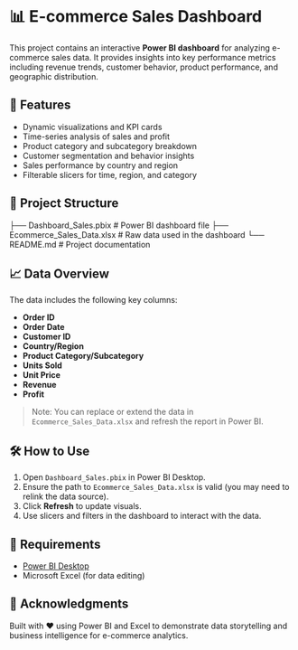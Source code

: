 # 📊 E-commerce Sales Dashboard

This project contains an interactive **Power BI dashboard** for analyzing e-commerce sales data. It provides insights into key performance metrics including revenue trends, customer behavior, product performance, and geographic distribution.

## 🚀 Features

- Dynamic visualizations and KPI cards
- Time-series analysis of sales and profit
- Product category and subcategory breakdown
- Customer segmentation and behavior insights
- Sales performance by country and region
- Filterable slicers for time, region, and category

## 📂 Project Structure

├── Dashboard_Sales.pbix # Power BI dashboard file
├── Ecommerce_Sales_Data.xlsx # Raw data used in the dashboard
└── README.md # Project documentation

## 📈 Data Overview

The data includes the following key columns:

- **Order ID**
- **Order Date**
- **Customer ID**
- **Country/Region**
- **Product Category/Subcategory**
- **Units Sold**
- **Unit Price**
- **Revenue**
- **Profit**

> Note: You can replace or extend the data in `Ecommerce_Sales_Data.xlsx` and refresh the report in Power BI.

## 🛠️ How to Use

1. Open `Dashboard_Sales.pbix` in Power BI Desktop.
2. Ensure the path to `Ecommerce_Sales_Data.xlsx` is valid (you may need to relink the data source).
3. Click **Refresh** to update visuals.
4. Use slicers and filters in the dashboard to interact with the data.

## 📌 Requirements

- [Power BI Desktop](https://powerbi.microsoft.com/desktop/)
- Microsoft Excel (for data editing)

## 🙌 Acknowledgments

Built with ❤️ using Power BI and Excel to demonstrate data storytelling and business intelligence for e-commerce analytics.
